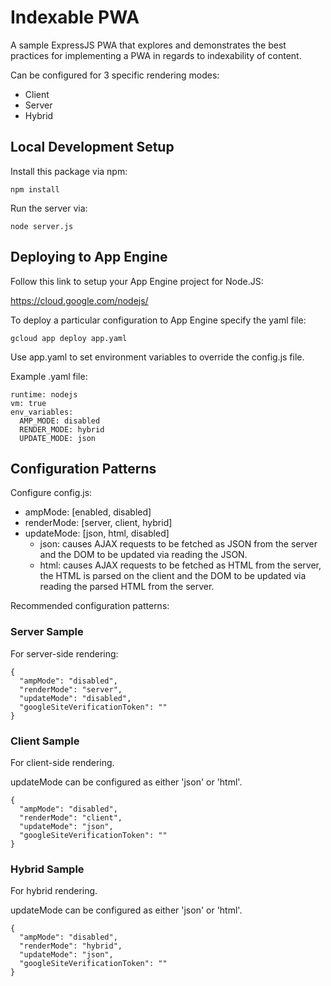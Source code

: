 # Indexable PWA

A sample ExpressJS PWA that explores and demonstrates the best
practices for implementing a PWA in regards to indexability of content.

Can be configured for 3 specific rendering modes:
* Client
* Server
* Hybrid

## Local Development Setup

Install this package via npm:

`npm install`

Run the server via:

`node server.js`

## Deploying to App Engine

Follow this link to setup your App Engine project for Node.JS:

https://cloud.google.com/nodejs/

To deploy a particular configuration to App Engine specify the yaml file:

`gcloud app deploy app.yaml`

Use app.yaml to set environment variables to override the config.js file.

Example .yaml file:

~~~~
runtime: nodejs
vm: true
env_variables:
  AMP_MODE: disabled
  RENDER_MODE: hybrid
  UPDATE_MODE: json
~~~~

## Configuration Patterns

Configure config.js:

* ampMode: [enabled, disabled]
* renderMode: [server, client, hybrid]
* updateMode: [json, html, disabled]
  * json: causes AJAX requests to be fetched as JSON from the server and
    the DOM to be updated via reading the JSON.
  * html: causes AJAX requests to be fetched as HTML from the server,
    the HTML is parsed on the client and the DOM to be updated via reading
    the parsed HTML from the server.

Recommended configuration patterns:

### Server Sample

For server-side rendering:

~~~~
{
  "ampMode": "disabled",
  "renderMode": "server",
  "updateMode": "disabled",
  "googleSiteVerificationToken": ""
}
~~~~

### Client Sample

For client-side rendering.

updateMode can be configured as either 'json' or 'html'.

~~~~
{
  "ampMode": "disabled",
  "renderMode": "client",
  "updateMode": "json",
  "googleSiteVerificationToken": ""
}
~~~~

### Hybrid Sample

For hybrid rendering.

updateMode can be configured as either 'json' or 'html'.

~~~~
{
  "ampMode": "disabled",
  "renderMode": "hybrid",
  "updateMode": "json",
  "googleSiteVerificationToken": ""
}
~~~~
